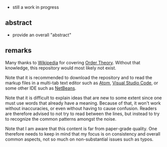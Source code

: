 
* still a work in progress

## abstract

* provide an overall "abstract"

## remarks

Many thanks to [Wikipedia](https://www.wikipedia.org/) for covering
[Order Theory](https://en.wikipedia.org/wiki/Order_theory).
Without that knowledge, this repository would most likely not exist.

Note that it is recommended to download the repository and to read the
markup files in a multi-tab text editor such as [Atom](https://atom.io/),
[Visual Studio Code](https://code.visualstudio.com/), or some other IDE
such as [NetBeans](https://netbeans.apache.org/).

Note that it is difficult to explain ideas that are new to some extent since
one must use words that already have a meaning. Because of that, it won't
work without inaccuracies, or even without having to cause confusion. Readers
are therefore advised to not try to read between the lines, but instead to
try to recognize the common patterns amongst the noise.

Note that I am aware that this content is far from paper-grade quality. One
therefore needs to keep in mind that my focus is on consistency and overall
common aspects, not so much on non-substantial issues such as typos.
